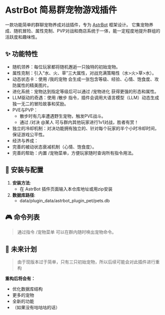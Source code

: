 # AstrBot 简易群宠物游戏插件

一款功能简单的群聊宠物养成对战插件，专为 [AstrBot](https://github.com/AstrBotDevs/AstrBot) 框架设计。
它集宠物养成、随机冒险、属性克制、PVP对战和商店系统于一体，能一定程度地提升群组的活跃度和趣味性。

## ✨ 功能特性
- 随机领养：每位玩家都将随机邂逅一只独特的初始宠物。 
- 属性克制：引入“水、火、草”三大属性，对战充满策略性（水>火>草>水）。 
- 动态状态卡：使用 /我的宠物 会生成一张包含等级、经验、心情、饱食度、攻防属性的精美图片。 
- 进化系统：宠物达到指定等级后可以通过 /宠物进化 获得更强的形态和属性。 
- LLM驱动的奇遇：使用 /散步 指令，插件会调用大语言模型（LLM）动态生成独一无二的冒险故事和奖励。 
- PVE与PVP： 
  - 散步时有几率遭遇野生宠物，触发PVE战斗。 
  - 通过 /对决 @某人 可与群内其他玩家进行1v1对战，胜者有赏！ 
- 独立的冷却机制：对决功能拥有独立的、针对每个玩家的半个小时冷却时间，保证游戏公平性。 
- 经济与养成： 
- 完善的被动状态衰减机制（心情、饱食度）。
- 完善的帮助：内置 /宠物菜单，方便玩家随时查询所有指令用法。

## 🚀 安装与配置

1. **安装方法**:  
   * 在 AstrBot 插件页面输入本仓库地址或用zip安装   
2. **数据库路径**:  
   * data/plugin_data/astrbot_plugin_pet/pets.db 

## 🎮 命令列表
> 通过指令 /宠物菜单 可以在群内随时唤出宠物命令。

## 📝 未来计划

> 由于现版本过于简单，只有三只初始宠物，所以后续可能会对此插件进行重构

**重构后将会有：**
  - 优化数据库结构
  - 更多的宠物
  - 全新的功能
  - （如果没有咕咕咕的话）
